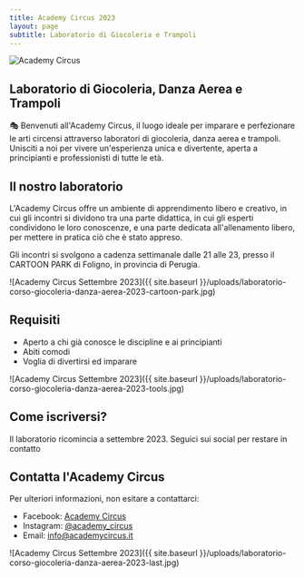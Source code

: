 ```yaml
---
title: Academy Circus 2023
layout: page
subtitle: Laboratorio di Giocoleria e Trampoli
---
```


<img src="{{ site.baseurl }}/uploads/laboratorio-corso-giocoleria-danza-aerea-2023-fisrt-mobile.jpg" 
       srcset="{{ site.baseurl }}/uploads/laboratorio-corso-giocoleria-danza-aerea-2023-fisrt.jpg 992w, 
               {{ site.baseurl }}/uploads/laboratorio-corso-giocoleria-danza-aerea-2023-fisrt-mobile.jpg" 
       sizes="(min-width: 992px) 992px, 100vw" 
       alt="Academy Circus">

## Laboratorio di Giocoleria, Danza Aerea e Trampoli

🎭 Benvenuti all'Academy Circus, il luogo ideale per imparare e perfezionare le arti circensi attraverso laboratori di giocoleria, danza aerea e trampoli. Unisciti a noi per vivere un'esperienza unica e divertente, aperta a principianti e professionisti di tutte le età.

## Il nostro laboratorio
L'Academy Circus offre un ambiente di apprendimento libero e creativo, in cui gli incontri si dividono tra una parte didattica, in cui gli esperti condividono le loro conoscenze, e una parte dedicata all'allenamento libero, per mettere in pratica ciò che è stato appreso.

Gli incontri si svolgono a cadenza settimanale dalle 21 alle 23, presso il CARTOON PARK di Foligno, in provincia di Perugia.

![Academy Circus Settembre 2023]({{ site.baseurl }}/uploads/laboratorio-corso-giocoleria-danza-aerea-2023-cartoon-park.jpg)


## Requisiti
- Aperto a chi già conosce le discipline e ai principianti
- Abiti comodi
- Voglia di divertirsi ed imparare

![Academy Circus Settembre 2023]({{ site.baseurl }}/uploads/laboratorio-corso-giocoleria-danza-aerea-2023-tools.jpg)

## Come iscriversi?
Il laboratorio ricomincia a settembre 2023.
Seguici sui social per restare in contatto

## Contatta l'Academy Circus
Per ulteriori informazioni, non esitare a contattarci:

- Facebook: [Academy Circus](https://www.facebook.com/AcademyCircus)
- Instagram: [@academy_circus](https://www.instagram.com/academy_circus)
- Email: [info@academycircus.it](mailto:info@academycircus.it)

![Academy Circus Settembre 2023]({{ site.baseurl }}/uploads/laboratorio-corso-giocoleria-danza-aerea-2023-last.jpg)
